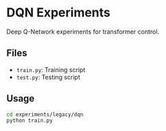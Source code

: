 # DQN Experiments

Deep Q-Network experiments for transformer control.

## Files

- `train.py`: Training script
- `test.py`: Testing script

## Usage

```bash
cd experiments/legacy/dqn
python train.py
```
